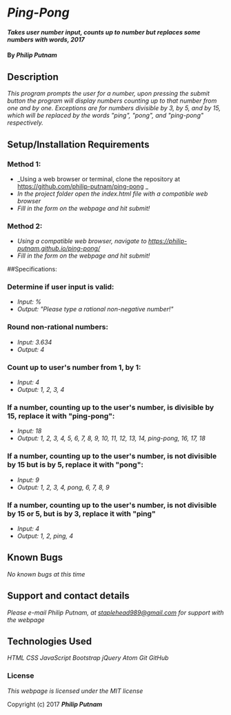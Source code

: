 # _Ping-Pong_

#### _Takes user number input, counts up to number but replaces some numbers with words, 2017_

#### By _**Philip Putnam**_

## Description

_This program prompts the user for a number, upon pressing the submit button the program will display numbers counting up to that number from one and by one. Exceptions are for numbers divisible by 3, by 5, and by 15, which will be replaced by the words "ping", "pong", and "ping-pong" respectively._

## Setup/Installation Requirements

### Method 1:
* _Using a web browser or terminal, clone the repository at https://github.com/philip-putnam/ping-pong _
* _In the project folder open the index.html file with a compatible web browser_
* _Fill in the form on the webpage and hit submit!_

### Method 2:
* _Using a compatible web browser, navigate to https://philip-putnam.github.io/ping-pong/_
* _Fill in the form on the webpage and hit submit!_

##Specifications:

### Determine if user input is valid:
* _Input: %_
* _Output: "Please type a rational non-negative number!"_

### Round non-rational numbers:
* _Input: 3.634_
* _Output: 4_

### Count up to user's number from 1, by 1:
* _Input: 4_
* _Output: 1, 2, 3, 4_

### If a number, counting up to the user's number, is divisible by 15, replace it with "ping-pong":
* _Input: 18_
* _Output: 1, 2, 3, 4, 5, 6, 7, 8, 9, 10, 11, 12, 13, 14, ping-pong, 16, 17, 18_

### If a number, counting up to the user's number, is not divisible by 15 but is by 5, replace it with "pong":
* _Input: 9_
* _Output: 1, 2, 3, 4, pong, 6, 7, 8, 9_

### If a number, counting up to the user's number, is not divisible by 15 or 5, but is by 3, replace it with "ping"
* _Input: 4_
* _Output: 1, 2, ping, 4_

## Known Bugs

_No known bugs at this time_

## Support and contact details

_Please e-mail Philip Putnam, at staplehead989@gmail.com for support with the webpage_

## Technologies Used

_HTML_
_CSS_
_JavaScript_
_Bootstrap_
_jQuery_
_Atom_
_Git_
_GitHub_

### License

*This webpage is licensed under the MIT license*

Copyright (c) 2017 **_Philip Putnam_**
